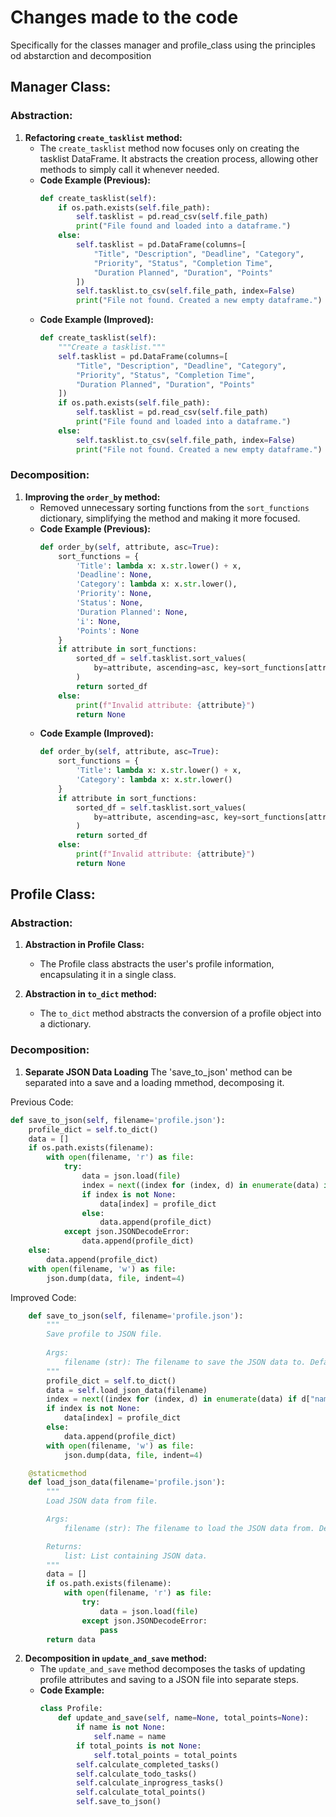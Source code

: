 # Changes made to the code
Specifically for the classes manager and profile_class using the principles od abstarction and decomposition

## Manager Class:

### Abstraction:

1. **Refactoring `create_tasklist` method:**
   - The `create_tasklist` method now focuses only on creating the tasklist DataFrame. It abstracts the creation process, allowing other methods to simply call it whenever needed.
   - **Code Example (Previous):**
     ```python
     def create_tasklist(self):
         if os.path.exists(self.file_path):
             self.tasklist = pd.read_csv(self.file_path)
             print("File found and loaded into a dataframe.")
         else:
             self.tasklist = pd.DataFrame(columns=[
                 "Title", "Description", "Deadline", "Category",
                 "Priority", "Status", "Completion Time",
                 "Duration Planned", "Duration", "Points"
             ])
             self.tasklist.to_csv(self.file_path, index=False)
             print("File not found. Created a new empty dataframe.")
     ```
   - **Code Example (Improved):**
     ```python
     def create_tasklist(self):
         """Create a tasklist."""
         self.tasklist = pd.DataFrame(columns=[
             "Title", "Description", "Deadline", "Category",
             "Priority", "Status", "Completion Time",
             "Duration Planned", "Duration", "Points"
         ])
         if os.path.exists(self.file_path):
             self.tasklist = pd.read_csv(self.file_path)
             print("File found and loaded into a dataframe.")
         else:
             self.tasklist.to_csv(self.file_path, index=False)
             print("File not found. Created a new empty dataframe.")
     ```

### Decomposition:

1. **Improving the `order_by` method:**
   - Removed unnecessary sorting functions from the `sort_functions` dictionary, simplifying the method and making it more focused.
   - **Code Example (Previous):**
     ```python
     def order_by(self, attribute, asc=True):
         sort_functions = {
             'Title': lambda x: x.str.lower() + x,
             'Deadline': None,
             'Category': lambda x: x.str.lower(),
             'Priority': None,
             'Status': None,
             'Duration Planned': None,
             'i': None,
             'Points': None
         }
         if attribute in sort_functions:
             sorted_df = self.tasklist.sort_values(
                 by=attribute, ascending=asc, key=sort_functions[attribute]
             )
             return sorted_df
         else:
             print(f"Invalid attribute: {attribute}")
             return None
     ```
   - **Code Example (Improved):**
     ```python
     def order_by(self, attribute, asc=True):
         sort_functions = {
             'Title': lambda x: x.str.lower() + x,
             'Category': lambda x: x.str.lower()
         }
         if attribute in sort_functions:
             sorted_df = self.tasklist.sort_values(
                 by=attribute, ascending=asc, key=sort_functions[attribute]
             )
             return sorted_df
         else:
             print(f"Invalid attribute: {attribute}")
             return None
     ```


## Profile Class:

### Abstraction:

1. **Abstraction in Profile Class:**
   - The Profile class abstracts the user's profile information, encapsulating it in a single class.

2. **Abstraction in `to_dict` method:**
   - The `to_dict` method abstracts the conversion of a profile object into a dictionary.


### Decomposition:

1. **Separate JSON Data Loading**
     The 'save_to_json' method can be separated into a save and a loading mmethod, decomposing it.

Previous Code:
```python
def save_to_json(self, filename='profile.json'):
    profile_dict = self.to_dict()
    data = []
    if os.path.exists(filename):
        with open(filename, 'r') as file:
            try:
                data = json.load(file)
                index = next((index for (index, d) in enumerate(data) if d["name"] == self.name), None)
                if index is not None:
                    data[index] = profile_dict
                else:
                    data.append(profile_dict)
            except json.JSONDecodeError:
                data.append(profile_dict)
    else:
        data.append(profile_dict)
    with open(filename, 'w') as file:
        json.dump(data, file, indent=4)
```
Improved Code:
```python
    def save_to_json(self, filename='profile.json'):
        """
        Save profile to JSON file.
        
        Args:
            filename (str): The filename to save the JSON data to. Defaults to 'profile.json'.
        """
        profile_dict = self.to_dict()
        data = self.load_json_data(filename)
        index = next((index for (index, d) in enumerate(data) if d["name"] == self.name), None)
        if index is not None:
            data[index] = profile_dict
        else:
            data.append(profile_dict)
        with open(filename, 'w') as file:
            json.dump(data, file, indent=4)

    @staticmethod
    def load_json_data(filename='profile.json'):
        """
        Load JSON data from file.

        Args:
            filename (str): The filename to load the JSON data from. Defaults to 'profile.json'.

        Returns:
            list: List containing JSON data.
        """
        data = []
        if os.path.exists(filename):
            with open(filename, 'r') as file:
                try:
                    data = json.load(file)
                except json.JSONDecodeError:
                    pass
        return data

```

2. **Decomposition in `update_and_save` method:**
   - The `update_and_save` method decomposes the tasks of updating profile attributes and saving to a JSON file into separate steps.
   - **Code Example:**
     ```python
     class Profile:
         def update_and_save(self, name=None, total_points=None):
             if name is not None:
                 self.name = name
             if total_points is not None:
                 self.total_points = total_points
             self.calculate_completed_tasks()
             self.calculate_todo_tasks()
             self.calculate_inprogress_tasks()
             self.calculate_total_points()
             self.save_to_json()
     ```

